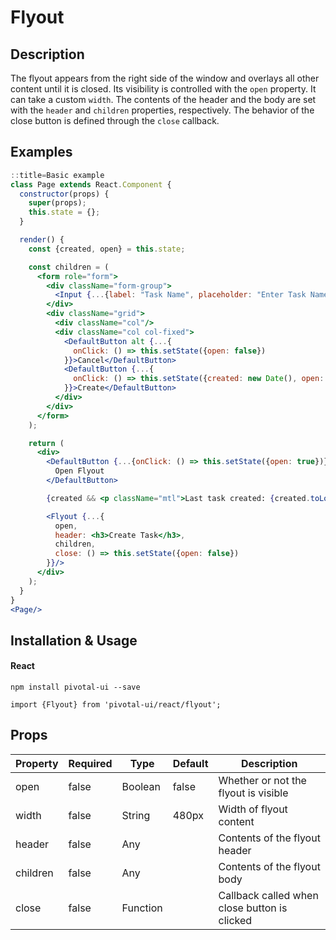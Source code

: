 # Flyout

## Description
The flyout appears from the right side of the window and overlays all other content until it is closed. Its
visibility is controlled with the `open` property. It can take a custom `width`. The contents of the header
and the body are set with the `header` and `children` properties, respectively. The behavior of the close
button is defined through the `close` callback.

## Examples

```jsx
::title=Basic example
class Page extends React.Component {
  constructor(props) {
    super(props);
    this.state = {};
  }

  render() {
    const {created, open} = this.state;

    const children = (
      <form role="form">
        <div className="form-group">
          <Input {...{label: "Task Name", placeholder: "Enter Task Name", inputClassName: "form-control"}}/>
        </div>
        <div className="grid">
          <div className="col"/>
          <div className="col col-fixed">
            <DefaultButton alt {...{
              onClick: () => this.setState({open: false})
            }}>Cancel</DefaultButton>
            <DefaultButton {...{
              onClick: () => this.setState({created: new Date(), open: false})
            }}>Create</DefaultButton>
          </div>
        </div>
      </form>
    );

    return (
      <div>
        <DefaultButton {...{onClick: () => this.setState({open: true})}}>
          Open Flyout
        </DefaultButton>

        {created && <p className="mtl">Last task created: {created.toLocaleString()}</p>}

        <Flyout {...{
          open,
          header: <h3>Create Task</h3>,
          children,
          close: () => this.setState({open: false})
        }}/>
      </div>
    );
  }
}
<Page/>
```

## Installation & Usage

#### React
`npm install pivotal-ui --save`

`import {Flyout} from 'pivotal-ui/react/flyout';`

## Props

Property   | Required | Type     | Default | Description
-----------|----------|----------|---------|------------
open       | false    | Boolean  | false   | Whether or not the flyout is visible
width      | false    | String   | 480px   | Width of flyout content
header     | false    | Any      |         | Contents of the flyout header
children   | false    | Any      |         | Contents of the flyout body
close      | false    | Function |         | Callback called when close button is clicked